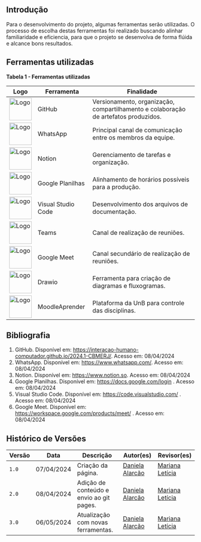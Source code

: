 ## Introdução
<p>Para o desenvolvimento do projeto, algumas ferramentas serão utilizadas. O processo de escolha destas ferramentas foi realizado buscando alinhar familiaridade e eficiencia, para que o projeto se desenvolva de forma flúida e alcance bons resultados. </p>

## Ferramentas utilizadas
<strong>Tabela 1 - Ferramentas utilizadas</strong><br>

| Logo | Ferramenta | Finalidade | 
|----------|--------|----------|
| <img alt="Logo" src="../img/GitHub.png" width="60px">| GitHub  | Versionamento, organização, compartilhamento e colaboração de artefatos produzidos. |
| <img alt="Logo" src="../img/Whats.png" width="60px">  | WhatsApp  | Principal canal de comunicação entre os membros da equipe. | 
| <img alt="Logo" src="../img/Notion.png" width="60px">  | Notion  | Gerenciamento de tarefas e organização. | 
| <img alt="Logo" src="../img/Planilhas.png" width="60px">  | Google Planilhas | Alinhamento de horários possíveis para a produção. | 
| <img alt="Logo" src="../img/VsCode.jpg" width="60px">  | Visual Studio Code | Desenvolvimento dos arquivos de documentação. | 
| <img alt="Logo" src="../img/Teams.png" width="60px">  | Teams | Canal de realização de reuniões.  | 
| <img alt="Logo" src="../img/Meet.png" width="60px">  | Google Meet | Canal secundário de realização de reuniões.  | 
| <img alt="Logo" src="../img/Draw.png" width="60px">  | Drawio | Ferramenta para criação de diagramas e fluxogramas.  | 
| <img alt="Logo" src="../img/Aprender.png" width="60px">  | MoodleAprender | Plataforma da UnB para controle das disciplinas.  | 


## Bibliografia
1. GitHub. Disponível em: <a href="https://interacao-humano-computador.github.io/2024.1-CBMERJ/">https://interacao-humano-computador.github.io/2024.1-CBMERJ/</a>. Acesso em: 08/04/2024
2. WhatsApp. Disponível em: <a href="https://www.whatsapp.com/">https://www.whatsapp.com/</a>. Acesso em: 08/04/2024
3. Notion. Disponível em: <a href="https://www.notion.so">https://www.notion.so</a>. Acesso em: 08/04/2024
4. Google Planilhas. Disponível em: <a href="https://docs.google.com/login">https://docs.google.com/login</a> . Acesso em: 08/04/2024
5. Visual Studio Code. Disponível em: <a href="https://code.visualstudio.com/">https://code.visualstudio.com/</a> . Acesso em: 08/04/2024
6. Google Meet. Disponível em: <a href="https://workspace.google.com/products/meet/">https://workspace.google.com/products/meet/</a> . Acesso em: 08/04/2024

## Histórico de Versões

| Versão |    Data    | Descrição                                 | Autor(es)                                       | Revisor(es)                                    |
| ------ | :--------: | ----------------------------------------- | ----------------------------------------------- | ---------------------------------------------- |
| `1.0`   | 07/04/2024 | Criação da página.                         | [Daniela Alarcão](https://github.com/danialarcao) |   [Mariana Letícia](https://github.com/Marianannn) |
| `2.0`   | 08/04/2024 | Adição de conteúdo e envio ao git pages.                        | [Daniela Alarcão](https://github.com/danialarcao) |   [Mariana Letícia](https://github.com/Marianannn) |
| `3.0`   | 06/05/2024 | Atualização com novas ferramentas.                        | [Daniela Alarcão](https://github.com/danialarcao) |   [Mariana Letícia](https://github.com/Marianannn) |
